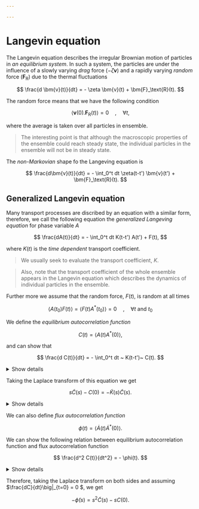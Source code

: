```yaml
---

---
```


# Langevin equation

The Langevin equation describes the irregular Brownian motion of particles in _an equilibrium system_. In such a system, the particles are under the influence of a slowly varying _drag_ force ($-\zeta \bm{v}$) and a rapidly varying _random_ force ($\bm{F}_\text{R}$) due to the thermal fluctuations

$$
\frac{d \bm{v}(t)}{dt} = - \zeta \bm{v}(t) + \bm{F}_\text{R}(t).
$$

The random force means that we have the following condition

$$
\langle \bm{v}(0).\bm{F}_\text{R}(t) \rangle = 0 \quad , \quad \forall t,
$$

where the average is taken over all particles in ensemble.

> The interesting point is that although the macroscopic properties of the ensemble could reach steady state, the individual particles in the ensemble will not be in steady state.

The _non-Markovian_ shape fo the Langeving equation is

$$
\frac{d\bm{v}(t)}{dt} = - \int_0^t dt \zeta(t-t') \bm{v}(t') + \bm{F}_\text{R}(t).
$$

## Generalized Langevin equation

Many transport processes are discribed by an equation with a similar form, therefore, we call the following equation the _generalized Langeving equation_ for phase variable $A$

$$
\frac{dA(t)}{dt} = - \int_0^t dt K(t-t') A(t') + F(t),
$$

where $K(t)$ is the _time dependent_ transport coefficient.

> We usually seek to evaluate the transport coefficient, $K$.

> Also, note that the transport coefficient of the whole ensemble appears in the Langevin equation which describes the dynamics of individual particles in the ensemble.

Further more we assume that the random force, $F(t)$, is random at all times

$$
\langle A(t_0) F(t) \rangle = \langle F(t) A^*(t_0) \rangle = 0 \quad , \quad \forall t~\text{and}~t_0
$$

We define the _equilibrium autocorrelation function_

$$
C(t) = \langle A(t) A^*(0)\rangle,
$$

and  can show that 

$$
\frac{d C(t)}{dt} = - \int_0^t dt ~ K(t-t')~ C(t).
$$

<details>
<summary>Show details</summary>

We multiply the complex conjugate of the phase variable from the right to the generalized Langevin equation and take the ensemble average

$$
\langle \frac{dA(t)}{dt} A^*(0) \rangle = - \int_0^t dt ~ K(t-t')~ \langle A(t') A^*(0) \rangle + \langle F(t) A^*(0) \rangle.
$$

Using the randomness property of the force $F$, we get

$$
\frac{d\langle A(t) A^*(0)\rangle}{dt} = - \int_0^t dt ~ K(t-t')~ \langle A(t') A^*(0) \rangle.
$$

</details>

Taking the Laplace transform of this equation we get

$$
s \tilde{C}(s) - C(0) = - \tilde{K}(s) \tilde{C}(s).
$$

<details>
<summary>Show details</summary>

> Details is missing!

</details>

We can also define _flux autocorrelation function_

$$
\phi(t) = \langle \dot{A}(t) \dot{A}^*(0) \rangle.
$$

We can show the following relation between equilibrium autocorrelation function and flux autocorrelation function

$$
\frac{d^2 C(t)}{dt^2} = - \phi(t).
$$

<details>
  <summary>Show details</summary>

> The details of the appearance of the minus sign in the end result is still unclear.

$$
\frac{d^2 C(t)}{dt^2} = \frac{d}{dt} \langle \frac{dA(t)}{dt} A^*(0) \rangle = \frac{d}{dt} \langle [i\mathcal{L}A(t)] A^*(0) \rangle = \frac{d}{dt} \langle A(t) [-i\mathcal{L}A^*(0)]\rangle = \langle [i\mathcal{L}A(t)] [-i\mathcal{L}A^*(0)] \rangle = - \langle \dot{A}(t) \dot{A}^*(0) \rangle = -\phi(t).
$$

</details>

Therefore, taking the Laplace transform on both sides and assuming $\frac{dC}{dt}\big|_{t=0} = 0 $, we get

$$
-\tilde{\phi}(s) = s^2 \tilde{C}(s) - s C(0).
$$
